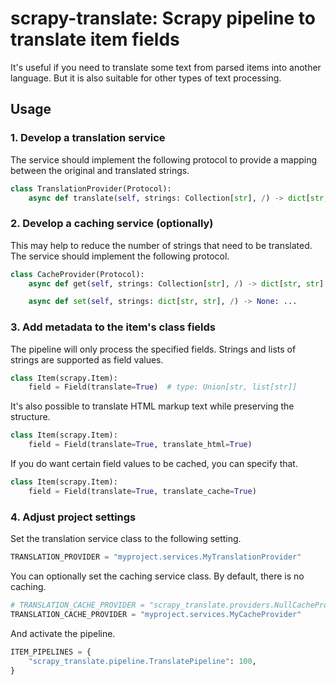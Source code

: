 # scrapy-translate: Scrapy pipeline to translate item fields

It's useful if you need to translate some text from parsed items into another language. But it is also suitable for other types of text processing.

## Usage

### 1. Develop a translation service

The service should implement the following protocol to provide a mapping between the original and translated strings.

``` python
class TranslationProvider(Protocol):
    async def translate(self, strings: Collection[str], /) -> dict[str, str]: ...
```

### 2. Develop a caching service (optionally)

This may help to reduce the number of strings that need to be translated. The service should implement the following protocol.

``` python
class CacheProvider(Protocol):
    async def get(self, strings: Collection[str], /) -> dict[str, str]: ...

    async def set(self, strings: dict[str, str], /) -> None: ...
```

### 3. Add metadata to the item's class fields

The pipeline will only process the specified fields. Strings and lists of strings are supported as field values.

``` python
class Item(scrapy.Item):
    field = Field(translate=True)  # type: Union[str, list[str]]
```

It's also possible to translate HTML markup text while preserving the structure.

``` python
class Item(scrapy.Item):
    field = Field(translate=True, translate_html=True)
```

If you do want certain field values to be cached, you can specify that.

``` python
class Item(scrapy.Item):
    field = Field(translate=True, translate_cache=True)
```

### 4. Adjust project settings

Set the translation service class to the following setting.

``` python
TRANSLATION_PROVIDER = "myproject.services.MyTranslationProvider"
```

You can optionally set the caching service class. By default, there is no caching.

``` python
# TRANSLATION_CACHE_PROVIDER = "scrapy_translate.providers.NullCacheProvider"
TRANSLATION_CACHE_PROVIDER = "myproject.services.MyCacheProvider"
```

And activate the pipeline.

``` python
ITEM_PIPELINES = {
    "scrapy_translate.pipeline.TranslatePipeline": 100,
}
```
